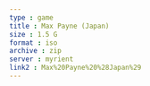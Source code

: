 ```yaml
---
type : game
title : Max Payne (Japan)
size : 1.5 G
format : iso
archive : zip
server : myrient
link2 : Max%20Payne%20%28Japan%29
---
```

